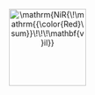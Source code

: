 <p align="center">
<img src="https://latex.codecogs.com/svg.image?\huge&space;\mathrm{NiR{\!\mathrm{{\color{Red}\sum}}\!\!\!\mathbf{v}il}}" title="\mathrm{NiR{\!\mathrm{{\color{Red}\sum}}\!\!\!\mathbf{v}il}}" width="140x" </p>
